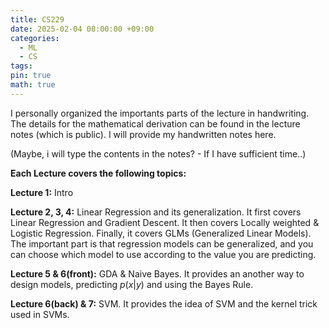 ```yaml
---
title: CS229
date: 2025-02-04 08:00:00 +09:00
categories:
  - ML
  - CS
tags:
pin: true
math: true
---
```


I personally organized the importants parts of the lecture in handwriting. The details for the mathematical derivation can be found in the lecture notes (which is public). I will provide my handwritten notes here. 

(Maybe, i will type the contents in the notes? - If I have sufficient time..)

**Each Lecture covers the following topics:**

**Lecture 1:** Intro

**Lecture 2, 3, 4:** Linear Regression and its generalization. It first covers Linear Regression and Gradient Descent. It then covers Locally weighted & Logistic Regression. Finally, it covers GLMs (Generalized Linear Models). 
The important part is that regression models can be generalized, and you can choose which model to use according to the value you are predicting.

**Lecture 5 & 6(front):** GDA & Naive Bayes. It provides an another way to design models, predicting $p(x|y)$ and using the Bayes Rule.

**Lecture 6(back) & 7:** SVM. It provides the idea of SVM and the kernel trick used in SVMs. 





